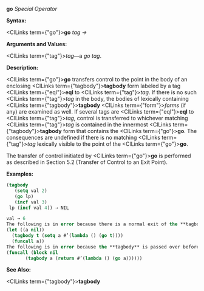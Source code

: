 **go** *Special Operator* 



**Syntax:** 



<ClLinks  term={"go"}><b>go</b></ClLinks> *tag →* 



**Arguments and Values:** 



<ClLinks  term={"tag"}><i>tag</i></ClLinks>—a *go tag*. 



**Description:** 



<ClLinks  term={"go"}><b>go</b></ClLinks> transfers control to the point in the body of an enclosing <ClLinks  term={"tagbody"}><b>tagbody</b></ClLinks> form labeled by a tag <ClLinks  term={"eql"}><b>eql</b></ClLinks> to <ClLinks  term={"tag"}><i>tag</i></ClLinks>. If there is no such <ClLinks  term={"tag"}><i>tag</i></ClLinks> in the body, the bodies of lexically containing <ClLinks  term={"tagbody"}><b>tagbody</b></ClLinks> <ClLinks  term={"form"}><i>forms</i></ClLinks> (if any) are examined as well. If several tags are <ClLinks  term={"eql"}><b>eql</b></ClLinks> to <ClLinks  term={"tag"}><i>tag</i></ClLinks>, control is transferred to whichever matching <ClLinks  term={"tag"}><i>tag</i></ClLinks> is contained in the innermost <ClLinks  term={"tagbody"}><b>tagbody</b></ClLinks> form that contains the <ClLinks  term={"go"}><b>go</b></ClLinks>. The consequences are undefined if there is no matching <ClLinks  term={"tag"}><i>tag</i></ClLinks> lexically visible to the point of the <ClLinks  term={"go"}><b>go</b></ClLinks>. 



The transfer of control initiated by <ClLinks  term={"go"}><b>go</b></ClLinks> is performed as described in Section 5.2 (Transfer of Control to an Exit Point). 



**Examples:**
```lisp
(tagbody 
   (setq val 2) 
   (go lp) 
   (incf val 3) 
 lp (incf val 4)) → NIL 

val → 6 
The following is in error because there is a normal exit of the **tagbody** before the **go** is executed. 
(let ((a nil)) 
  (tagbody t (setq a #’(lambda () (go t)))) 
  (funcall a)) 
The following is in error because the **tagbody** is passed over before the **go** *form* is executed. 
(funcall (block nil 
	   (tagbody a (return #’(lambda () (go a)))))) 
```
**See Also:** 



<ClLinks  term={"tagbody"}><b>tagbody</b></ClLinks> 



